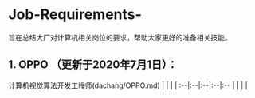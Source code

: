 # Job-Requirements-
旨在总结大厂对计算机相关岗位的要求，帮助大家更好的准备相关技能。

## 1. OPPO （更新于2020年7月1日）：

计算机视觉算法开发工程师(dachang/OPPO.md) | | | | 
:--|:--|:--|:--|:--
 | | | |
